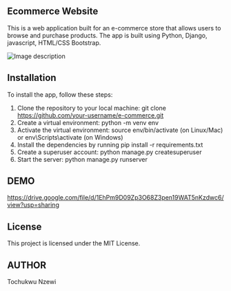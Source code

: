 ## Ecommerce Website

This is a web application built for an e-commerce store that allows users to browse and purchase products. The app is built using Python, Django, javascript, HTML/CSS Bootstrap.

![Image description](https://dev-to-uploads.s3.amazonaws.com/uploads/articles/hhfcpq8697vrymfictlz.png)

## Installation

To install the app, follow these steps:

1. Clone the repository to your local machine: git clone https://github.com/your-username/e-commerce.git
2. Create a virtual environment: python -m venv env
3. Activate the virtual environment: source env/bin/activate (on Linux/Mac) or  env\Scripts\activate (on Windows)
4. Install the dependencies by running pip install -r requirements.txt
5. Create a superuser account: python manage.py createsuperuser
6. Start the server: python manage.py runserver

## DEMO
https://drive.google.com/file/d/1EhPm9D09Zp3O68Z3pen19WAT5nKzdwc6/view?usp=sharing


## License

This project is licensed under the MIT License.

## AUTHOR

Tochukwu Nzewi